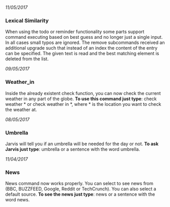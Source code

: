 *11/05/2017*
### Lexical Similarity
When using the todo or reminder functionality some parts support command executing based on best guess and no longer just a single input.
In all cases small typos are ignored.
The remove subcommands received an additional upgrade such that instead of an index the content of the entry can be specified.
The given text is read and the best matching element is deleted from the list.

*09/05/2017*
### Weather_in
Inside the already existent check function, you can now check the current weather in any part of the globe.
**To use this command just type**: check weather * or check weather in *, where * is the location you want to check the weather at.

*08/05/2017*
### Umbrella
Jarvis will tell you if an umbrella will be needed for the day or not.
**To ask Jarvis just type**: umbrella or a sentence with the word umbrella.

*11/04/2017*
### News
News command now works properly. You can select to see news from (BBC, BUZZFEED, Google, Reddit or TechCrunch). You can also select a default source.
**To see the news just type**: news or a sentence with the word news.

